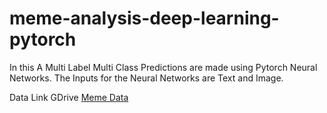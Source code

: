 # meme-analysis-deep-learning-pytorch
In this A Multi Label Multi Class Predictions are made using Pytorch Neural Networks. The Inputs for the Neural Networks are Text and Image.

Data Link GDrive [Meme Data](https://drive.google.com/drive/folders/1zAoPV597VqtfmY_2W7Ap1SrCH27vyFYl?usp=sharing)
